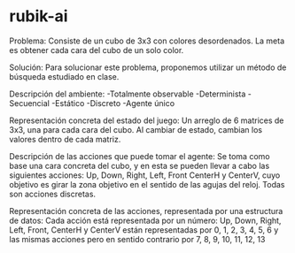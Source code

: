 # rubik-ai

Problema:
Consiste de un cubo de 3x3 con colores desordenados. La meta es obtener cada cara del cubo de un solo color.

Solución: Para solucionar este problema, proponemos utilizar un método de búsqueda estudiado en clase.

Descripción del ambiente: 
-Totalmente observable
-Determinista
-Secuencial
-Estático
-Discreto
-Agente único

Representación concreta del estado del juego: Un arreglo de 6 matrices de 3x3, una para cada cara del cubo. Al cambiar de estado, cambian los valores dentro de cada matriz.

Descripción de las acciones que puede tomar el agente: Se toma como base una cara concreta del cubo, y en esta se pueden llevar a cabo las siguientes acciones: Up, Down, Right, Left, Front CenterH y CenterV, cuyo objetivo es girar la zona objetivo en el sentido de las agujas del reloj. Todas son acciones discretas.

Representación concreta de las acciones, representada por una estructura de datos: Cada acción está representada por un número: Up, Down, Right, Left, Front, CenterH y CenterV están representadas por 0, 1, 2, 3, 4, 5, 6 y las mismas acciones pero en sentido contrario por 7, 8, 9, 10, 11, 12, 13
